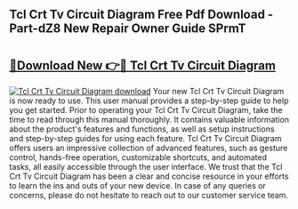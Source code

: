 ## Tcl Crt Tv Circuit Diagram Free Pdf Download - Part-dZ8 New Repair Owner Guide SPrmT

# <h2><a href="http://dfi1mb.blite.top/?on=Tcl+Crt+Tv+Circuit+Diagram">🔗Download New 👉🔴 Tcl Crt Tv Circuit Diagram</a></h2>

[![Tcl Crt Tv Circuit Diagram download](https://i.imgur.com/lujVjoI.png)](http://dfi1mb.blite.top/?on=Tcl+Crt+Tv+Circuit+Diagram)
Your new Tcl Crt Tv Circuit Diagram is now ready to use. This user manual provides a step-by-step guide to help you get started. Prior to operating your Tcl Crt Tv Circuit Diagram, take the time to read through this manual thoroughly. It contains valuable information about the product's features and functions, as well as setup instructions and step-by-step guides for using each feature. Tcl Crt Tv Circuit Diagram offers users an impressive collection of advanced features, such as gesture control, hands-free operation, customizable shortcuts, and automated tasks, all easily accessible through the user interface. We trust that the Tcl Crt Tv Circuit Diagram has been a clear and concise resource in your efforts to learn the ins and outs of your new device. In case of any queries or concerns, please do not hesitate to reach out to our customer service team.
